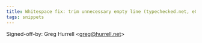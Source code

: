 ```yaml
---
title: Whitespace fix: trim unnecessary empty line (typechecked.net, e0608c3)
tags: snippets
---
```


Signed-off-by: Greg Hurrell &lt;greg@hurrell.net&gt;
